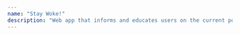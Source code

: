 ```yaml
---
name: "Stay Woke!"
description: "Web app that informs and educates users on the current political landscape through data visualization."
---
```

